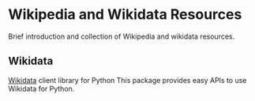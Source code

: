 # Wikipedia and Wikidata Resources
Brief introduction and collection of Wikipedia and wikidata resources.

## Wikidata
[Wikidata](https://github.com/dahlia/wikidata) client library for Python
This package provides easy APIs to use Wikidata for Python.

